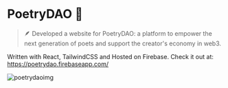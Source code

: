 # PoetryDAO 🦢

> 🪶 Developed a website for PoetryDAO: a platform to empower the next generation of poets and support the creator's economy in web3.

Written with React, TailwindCSS and Hosted on Firebase. Check it out at: https://poetrydao.firebaseapp.com/

![poetrydaoimg](https://user-images.githubusercontent.com/64259077/165430676-b8bd075a-793a-4b46-9352-2ede48532073.png)
